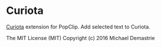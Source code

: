 Curiota
=======

[Curiota](hhttps://www.zengobi.com/support/articles/Curiota.html) extension for PopClip. Add selected text to Curiota.

The MIT License (MIT)
Copyright (c) 2016 Michael Demastrie 
